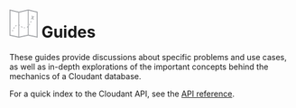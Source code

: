 # ![alt tag](../images/guide_icon.png) Guides

These guides provide discussions about specific problems and use cases, as well as in-depth explorations of the important concepts behind the mechanics of a Cloudant database.

For a quick index to the Cloudant API, see the [API reference](../api/index.html).
